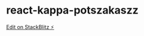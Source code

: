 # react-kappa-potszakaszz

[Edit on StackBlitz ⚡️](https://stackblitz.com/edit/react-kappa-potszakaszz)